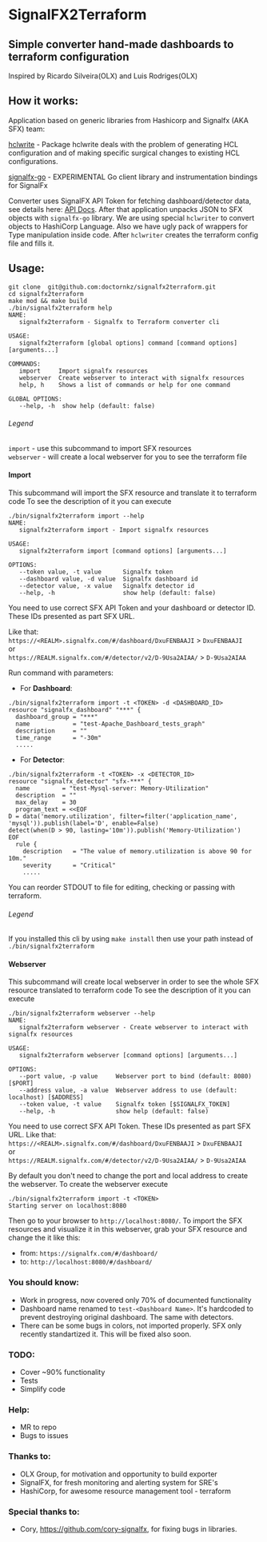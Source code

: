 # SignalFX2Terraform

## Simple converter hand-made dashboards to terraform configuration
Inspired by Ricardo Silveira(OLX) and Luis Rodriges(OLX)

## How it works:
Application based on generic libraries from Hashicorp and Signalfx (AKA SFX) team:

[hclwrite](https://godoc.org/github.com/hashicorp/hcl2/hclwrite) - Package hclwrite deals with the problem of generating HCL configuration and of making specific surgical changes to existing HCL configurations.

[signalfx-go](https://github.com/signalfx/signalfx-go) - EXPERIMENTAL Go client library and instrumentation bindings for SignalFx

Converter uses SignalFX API Token for fetching dashboard/detector data, see details here: [API Docs](https://developers.signalfx.com/basics/basics_overview.html).
After that application unpacks JSON to SFX objects with `signalfx-go` library. We are using special `hclwriter` to convert objects to HashiCorp Language. Also we have ugly pack of wrappers for Type manipulation inside code. After `hclwriter` creates the terraform config file and fills it.
## Usage:
```
git clone  git@github.com:doctornkz/signalfx2terraform.git
cd signalfx2terraform
make mod && make build
./bin/signalfx2terraform help
NAME:
   signalfx2terraform - Signalfx to Terraform converter cli

USAGE:
   signalfx2terraform [global options] command [command options] [arguments...]

COMMANDS:
   import     Import signalfx resources
   webserver  Create webserver to interact with signalfx resources
   help, h    Shows a list of commands or help for one command

GLOBAL OPTIONS:
   --help, -h  show help (default: false)
```

###### Legend
`import` - use this subcommand to import SFX resources\
`webserver` - will create a local webserver for you to see the terraform file

#### Import
This subcommand will import the SFX resource and translate it to terraform code
To see the description of it you can execute
```
./bin/signalfx2terraform import --help
NAME:
   signalfx2terraform import - Import signalfx resources

USAGE:
   signalfx2terraform import [command options] [arguments...]

OPTIONS:
   --token value, -t value      Signalfx token
   --dashboard value, -d value  Signalfx dashboard id
   --detector value, -x value   Signalfx detector id
   --help, -h                   show help (default: false)
```

You need to use correct SFX API Token and your dashboard or detector ID. These IDs presented as part SFX URL.

Like that:\
`https://<REALM>.signalfx.com/#/dashboard/DxuFENBAAJI` > `DxuFENBAAJI`\
or\
`https://REALM.signalfx.com/#/detector/v2/D-9Usa2AIAA/` > `D-9Usa2AIAA`

Run command with parameters:

- For **Dashboard**:

```
./bin/signalfx2terraform import -t <TOKEN> -d <DASHBOARD_ID>
resource "signalfx_dashboard" "***" {
  dashboard_group = "***"
  name            = "test-Apache_Dashboard_tests_graph"
  description     = ""
  time_range      = "-30m"
  .....
```
- For **Detector**:

```
./bin/signalfx2terraform -t <TOKEN> -x <DETECTOR_ID>
resource "signalfx_detector" "sfx-***" {
  name         = "test-Mysql-server: Memory-Utilization"
  description  = ""
  max_delay    = 30
  program_text = <<EOF
D = data('memory.utilization', filter=filter('application_name', 'mysql')).publish(label='D', enable=False)
detect(when(D > 90, lasting='10m')).publish('Memory-Utilization')
EOF
  rule {
    description   = "The value of memory.utilization is above 90 for 10m."
    severity      = "Critical"
    .....
```

You can reorder STDOUT to file for editing, checking or passing with terraform.

###### Legend
If you installed this cli by using `make install` then use your path instead of `./bin/signalfx2terraform`

#### Webserver
This subcommand will create local webserver in order to see the whole SFX resource translated to terraform code
To see the description of it you can execute

```
./bin/signalfx2terraform webserver --help
NAME:
   signalfx2terraform webserver - Create webserver to interact with signalfx resources

USAGE:
   signalfx2terraform webserver [command options] [arguments...]

OPTIONS:
   --port value, -p value     Webserver port to bind (default: 8080) [$PORT]
   --address value, -a value  Webserver address to use (default: localhost) [$ADDRESS]
   --token value, -t value    Signalfx token [$SIGNALFX_TOKEN]
   --help, -h                 show help (default: false)
```

You need to use correct SFX API Token. These IDs presented as part SFX URL.
Like that:\
`https://<REALM>.signalfx.com/#/dashboard/DxuFENBAAJI` > `DxuFENBAAJI`\
or\
`https://REALM.signalfx.com/#/detector/v2/D-9Usa2AIAA/` > `D-9Usa2AIAA`

By default you don't need to change the port and local address to create the webserver. To create the webserver execute
```
./bin/signalfx2terraform import -t <TOKEN>
Starting server on localhost:8080
```

Then go to your browser to `http://localhost:8080/`.
To import the SFX resources and visualize it in this webserver, grab your SFX resource and change the it like this:

- from: `https://signalfx.com/#/dashboard/`
- to:   `http://localhost:8080/#/dashboard/`

### You should know:
 - Work in progress, now covered only 70% of documented functionality
 - Dashboard name renamed to `test-<Dashboard Name>`. It's hardcoded to prevent destroying original dashboard. The same with detectors.
 - There can be some bugs in colors, not imported properly. SFX only recently standartized it. This will be fixed also soon.

### TODO:
 - Cover ~90% functionality
 - Tests
 - Simplify code

### Help:
 - MR to repo
 - Bugs to issues

### Thanks to:
 - OLX Group, for motivation and opportunity to build exporter
 - SignalFX, for fresh monitoring and alerting system for SRE's
 - HashiCorp, for awesome resource management tool - terraform

### Special thanks to:
 - Cory, https://github.com/cory-signalfx, for fixing bugs in libraries.
